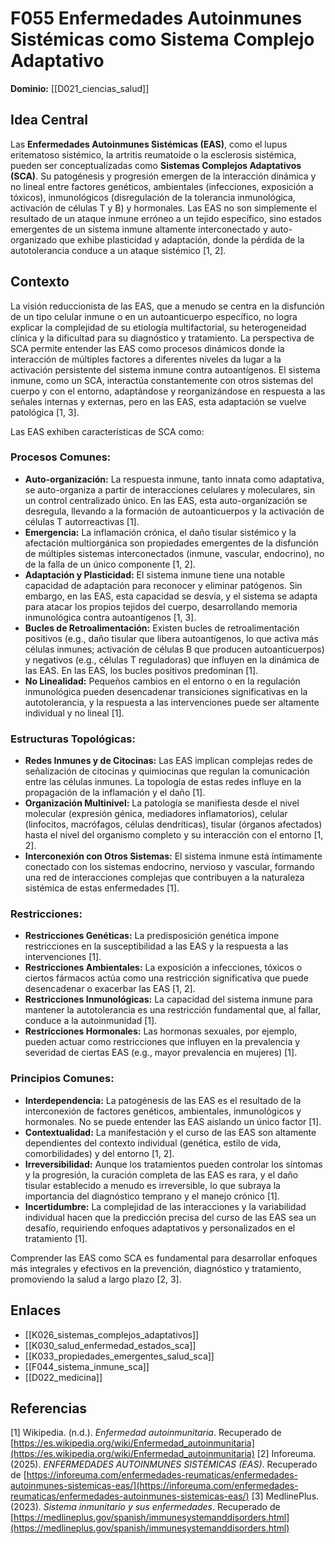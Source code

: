# F055 Enfermedades Autoinmunes Sistémicas como Sistema Complejo Adaptativo

**Dominio:** [[D021_ciencias_salud]]

## Idea Central

Las **Enfermedades Autoinmunes Sistémicas (EAS)**, como el lupus eritematoso sistémico, la artritis reumatoide o la esclerosis sistémica, pueden ser conceptualizadas como **Sistemas Complejos Adaptativos (SCA)**. Su patogénesis y progresión emergen de la interacción dinámica y no lineal entre factores genéticos, ambientales (infecciones, exposición a tóxicos), inmunológicos (disregulación de la tolerancia inmunológica, activación de células T y B) y hormonales. Las EAS no son simplemente el resultado de un ataque inmune erróneo a un tejido específico, sino estados emergentes de un sistema inmune altamente interconectado y auto-organizado que exhibe plasticidad y adaptación, donde la pérdida de la autotolerancia conduce a un ataque sistémico [1, 2].

## Contexto

La visión reduccionista de las EAS, que a menudo se centra en la disfunción de un tipo celular inmune o en un autoanticuerpo específico, no logra explicar la complejidad de su etiología multifactorial, su heterogeneidad clínica y la dificultad para su diagnóstico y tratamiento. La perspectiva de SCA permite entender las EAS como procesos dinámicos donde la interacción de múltiples factores a diferentes niveles da lugar a la activación persistente del sistema inmune contra autoantígenos. El sistema inmune, como un SCA, interactúa constantemente con otros sistemas del cuerpo y con el entorno, adaptándose y reorganizándose en respuesta a las señales internas y externas, pero en las EAS, esta adaptación se vuelve patológica [1, 3].

Las EAS exhiben características de SCA como:

### Procesos Comunes:

*   **Auto-organización:** La respuesta inmune, tanto innata como adaptativa, se auto-organiza a partir de interacciones celulares y moleculares, sin un control centralizado único. En las EAS, esta auto-organización se desregula, llevando a la formación de autoanticuerpos y la activación de células T autorreactivas [1].
*   **Emergencia:** La inflamación crónica, el daño tisular sistémico y la afectación multiorgánica son propiedades emergentes de la disfunción de múltiples sistemas interconectados (inmune, vascular, endocrino), no de la falla de un único componente [1, 2].
*   **Adaptación y Plasticidad:** El sistema inmune tiene una notable capacidad de adaptación para reconocer y eliminar patógenos. Sin embargo, en las EAS, esta capacidad se desvía, y el sistema se adapta para atacar los propios tejidos del cuerpo, desarrollando memoria inmunológica contra autoantígenos [1, 3].
*   **Bucles de Retroalimentación:** Existen bucles de retroalimentación positivos (e.g., daño tisular que libera autoantígenos, lo que activa más células inmunes; activación de células B que producen autoanticuerpos) y negativos (e.g., células T reguladoras) que influyen en la dinámica de las EAS. En las EAS, los bucles positivos predominan [1].
*   **No Linealidad:** Pequeños cambios en el entorno o en la regulación inmunológica pueden desencadenar transiciones significativas en la autotolerancia, y la respuesta a las intervenciones puede ser altamente individual y no lineal [1].

### Estructuras Topológicas:

*   **Redes Inmunes y de Citocinas:** Las EAS implican complejas redes de señalización de citocinas y quimiocinas que regulan la comunicación entre las células inmunes. La topología de estas redes influye en la propagación de la inflamación y el daño [1].
*   **Organización Multinivel:** La patología se manifiesta desde el nivel molecular (expresión génica, mediadores inflamatorios), celular (linfocitos, macrófagos, células dendríticas), tisular (órganos afectados) hasta el nivel del organismo completo y su interacción con el entorno [1, 2].
*   **Interconexión con Otros Sistemas:** El sistema inmune está íntimamente conectado con los sistemas endocrino, nervioso y vascular, formando una red de interacciones complejas que contribuyen a la naturaleza sistémica de estas enfermedades [1].

### Restricciones:

*   **Restricciones Genéticas:** La predisposición genética impone restricciones en la susceptibilidad a las EAS y la respuesta a las intervenciones [1].
*   **Restricciones Ambientales:** La exposición a infecciones, tóxicos o ciertos fármacos actúa como una restricción significativa que puede desencadenar o exacerbar las EAS [1, 2].
*   **Restricciones Inmunológicas:** La capacidad del sistema inmune para mantener la autotolerancia es una restricción fundamental que, al fallar, conduce a la autoinmunidad [1].
*   **Restricciones Hormonales:** Las hormonas sexuales, por ejemplo, pueden actuar como restricciones que influyen en la prevalencia y severidad de ciertas EAS (e.g., mayor prevalencia en mujeres) [1].

### Principios Comunes:

*   **Interdependencia:** La patogénesis de las EAS es el resultado de la interconexión de factores genéticos, ambientales, inmunológicos y hormonales. No se puede entender las EAS aislando un único factor [1].
*   **Contextualidad:** La manifestación y el curso de las EAS son altamente dependientes del contexto individual (genética, estilo de vida, comorbilidades) y del entorno [1, 2].
*   **Irreversibilidad:** Aunque los tratamientos pueden controlar los síntomas y la progresión, la curación completa de las EAS es rara, y el daño tisular establecido a menudo es irreversible, lo que subraya la importancia del diagnóstico temprano y el manejo crónico [1].
*   **Incertidumbre:** La complejidad de las interacciones y la variabilidad individual hacen que la predicción precisa del curso de las EAS sea un desafío, requiriendo enfoques adaptativos y personalizados en el tratamiento [1].

Comprender las EAS como SCA es fundamental para desarrollar enfoques más integrales y efectivos en la prevención, diagnóstico y tratamiento, promoviendo la salud a largo plazo [2, 3].

## Enlaces

*   [[K026_sistemas_complejos_adaptativos]]
*   [[K030_salud_enfermedad_estados_sca]]
*   [[K033_propiedades_emergentes_salud_sca]]
*   [[F044_sistema_inmune_sca]]
*   [[D022_medicina]]

## Referencias

[1] Wikipedia. (n.d.). *Enfermedad autoinmunitaria*. Recuperado de [https://es.wikipedia.org/wiki/Enfermedad_autoinmunitaria](https://es.wikipedia.org/wiki/Enfermedad_autoinmunitaria)
[2] Inforeuma. (2025). *ENFERMEDADES AUTOINMUNES SISTÉMICAS (EAS)*. Recuperado de [https://inforeuma.com/enfermedades-reumaticas/enfermedades-autoinmunes-sistemicas-eas/](https://inforeuma.com/enfermedades-reumaticas/enfermedades-autoinmunes-sistemicas-eas/)
[3] MedlinePlus. (2023). *Sistema inmunitario y sus enfermedades*. Recuperado de [https://medlineplus.gov/spanish/immunesystemanddisorders.html](https://medlineplus.gov/spanish/immunesystemanddisorders.html)

